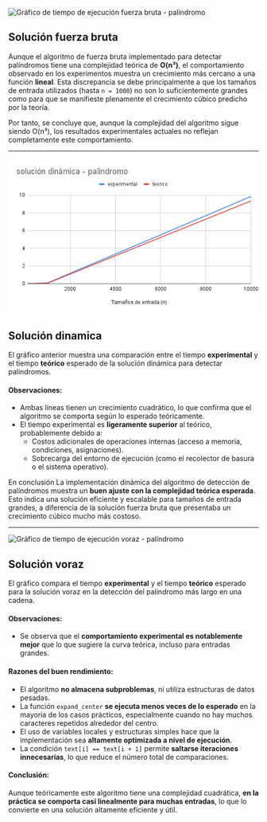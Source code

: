![Gráfico de tiempo de ejecución fuerza bruta - palíndromo](../imgs/solución%20fuerza%20bruta%20-%20palindromo.png)
## Solución fuerza bruta

Aunque el algoritmo de fuerza bruta implementado para detectar palíndromos tiene una complejidad teórica de **O(n³)**, el comportamiento observado en los experimentos muestra un crecimiento más cercano a una función **lineal**. Esta discrepancia se debe principalmente a que los tamaños de entrada utilizados (hasta `n = 1000`) no son lo suficientemente grandes como para que se manifieste plenamente el crecimiento cúbico predicho por la teoría.

Por tanto, se concluye que, aunque la complejidad del algoritmo sigue siendo O(n³), los resultados experimentales actuales no reflejan completamente este comportamiento.

---

![Gráfico de tiempo de ejecución dinamica - palíndromo](../imgs/solución%20dinámica%20-%20palindromo.png)

## Solución dinamica

El gráfico anterior muestra una comparación entre el tiempo **experimental** y el tiempo **teórico** esperado de la solución dinámica para detectar palíndromos.

#### Observaciones:
- Ambas líneas tienen un crecimiento cuadrático, lo que confirma que el algoritmo se comporta según lo esperado teóricamente.
- El tiempo experimental es **ligeramente superior** al teórico, probablemente debido a:
  - Costos adicionales de operaciones internas (acceso a memoria, condiciones, asignaciones).
  - Sobrecarga del entorno de ejecución (como el recolector de basura o el sistema operativo).

En conclusión La implementación dinámica del algoritmo de detección de palíndromos muestra un **buen ajuste con la complejidad teórica esperada**. Esto indica una solución eficiente y escalable para tamaños de entrada grandes, a diferencia de la solución fuerza bruta que presentaba un crecimiento cúbico mucho más costoso.

---

![Gráfico de tiempo de ejecución voraz - palíndromo](../imgs/solución%20voraz%20-%20palindromo.png)

## Solución voraz

El gráfico compara el tiempo **experimental** y el tiempo **teórico** esperado para la solución voraz en la detección del palíndromo más largo en una cadena.

#### Observaciones:
- Se observa que el **comportamiento experimental es notablemente mejor** que lo que sugiere la curva teórica, incluso para entradas grandes.

#### Razones del buen rendimiento:
- El algoritmo **no almacena subproblemas**, ni utiliza estructuras de datos pesadas.
- La función `expand_center` **se ejecuta menos veces de lo esperado** en la mayoría de los casos prácticos, especialmente cuando no hay muchos caracteres repetidos alrededor del centro.
- El uso de variables locales y estructuras simples hace que la implementación sea **altamente optimizada a nivel de ejecución**.
- La condición `text[i] == text[i + 1]` permite **saltarse iteraciones innecesarias**, lo que reduce el número total de comparaciones.

#### Conclusión:
Aunque teóricamente este algoritmo tiene una complejidad cuadrática, **en la práctica se comporta casi linealmente para muchas entradas**, lo que lo convierte en una solución altamente eficiente y útil.
